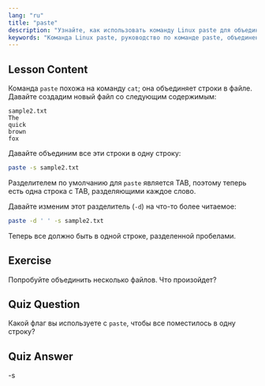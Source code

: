 ```yaml
---
lang: "ru"
title: "paste"
description: "Узнайте, как использовать команду Linux paste для объединения строк файлов. Откройте для себя разделители и объединяйте файлы с помощью этого важного руководства по команде Linux."
keywords: "Команда Linux paste, руководство по команде paste, объединение строк файлов, команды Linux, Linux для начинающих, руководство по Linux"
---
```


## Lesson Content

Команда `paste` похожа на команду `cat`; она объединяет строки в файле. Давайте создадим новый файл со следующим содержимым:

```
sample2.txt
The
quick
brown
fox
```

Давайте объединим все эти строки в одну строку:

```bash
paste -s sample2.txt
```

Разделителем по умолчанию для `paste` является TAB, поэтому теперь есть одна строка с TAB, разделяющими каждое слово.

Давайте изменим этот разделитель (`-d`) на что-то более читаемое:

```bash
paste -d ' ' -s sample2.txt
```

Теперь все должно быть в одной строке, разделенной пробелами.

## Exercise

Попробуйте объединить несколько файлов. Что произойдет?

## Quiz Question

Какой флаг вы используете с `paste`, чтобы все поместилось в одну строку?

## Quiz Answer

-s
